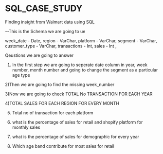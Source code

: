 # SQL_CASE_STUDY
Finding insight from Walmart data using SQL

--This is the Schema we are going to ue


week_date	   -   Date,
region	     -   VarChar,
platform	   -   VarChar,
segment	     -   VarChar,
customer_type - 	VarChar,
transactions	-  Int,
sales	        -  Int ,   

Qeustions we are going to answer

1) In the first step we are going to seperate date column  in year, week number, month number  and going to change the segment as a particular age type

2)Then we are going to find the missing week_number

3)Now we are going to check TOTAL No  TRANSACTION FOR EACH YEAR

4)TOTAL SALES FOR  EACH REGION FOR EVERY MONTH

5) Total no of  transaction for each platform

6) what is the percentage of sales  for retail and shopify platform for monthly  sales

7) what is the percentage of sales  for demographic for every year

8) Which age band  contribute for most sales for retail
